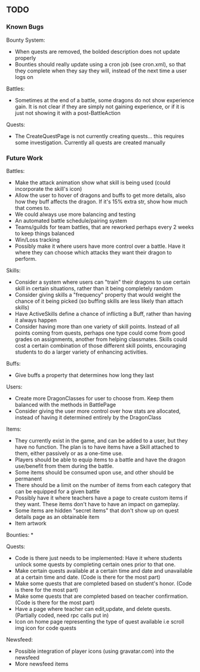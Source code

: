 ## TODO ##

### Known Bugs ###

Bounty System:
 * When quests are removed, the bolded description does not update properly
 * Bounties should really update using a cron job (see cron.xml), so that they complete when they say they will, instead of the next time a user logs on

Battles:
 * Sometimes at the end of a battle, some dragons do not show experience gain. It is not clear if they are simply not gaining experience, or if it is just not showing it with a post-BattleAction

Quests:
 * The CreateQuestPage is not currently creating quests... this requires some investigation. Currently all quests are created manually

### Future Work ###

Battles:
 * Make the attack animation show what skill is being used (could incorporate the skill's icon)
 * Allow the user to hover of dragons and buffs to get more details, also how they buff affects the dragon. If it's 15% extra str, show how much that comes to.
 * We could always use more balancing and testing
 * An automated battle schedule/pairing system
 * Teams/guilds for team battles, that are reworked perhaps every 2 weeks to keep things balanced
 * Win/Loss tracking
 * Possibly make it where users have more control over a battle. Have it where they can choose which attacks they want their dragon to perform.

Skills:
 * Consider a system where users can "train" their dragons to use certain skill in certain situations, rather than it being completely random
 * Consider giving skills a "frequency" property that would weight the chance of it being picked (so buffing skills are less likely than attach skills)
 * Have ActiveSkills define a chance of inflicting a Buff, rather than having it always happen
 * Consider having more than one variety of skill points. Instead of all points coming from quests, perhaps one type could come from good grades on assignments, another from helping classmates. Skills could cost a certain combination of those different skill points, encouraging students to do a larger variety of enhancing activities.
 
Buffs:
 * Give buffs a property that determines how long they last

Users:
 * Create more DragonClasses for user to choose from. Keep them balanced with the methods in BattlePage
 * Consider giving the user more control over how stats are allocated, instead of having it determined entirely by the DragonClass

Items:
 * They currently exist in the game, and can be added to a user, but they have no function. The plan is to have items have a Skill attached to them, either passively or as a one-time use.
 * Players should be able to equip items to a battle and have the dragon use/benefit from them during the battle.
 * Some items should be consumed upon use, and other should be permanent
 * There should be a limit on the number of items from each category that can be equipped for a given battle
 * Possibly have it where teachers have a page to create custom items if they want. These items don't have to have an impact on gameplay.
 * Some items are hidden "secret items" that don't show up on quest details page as an obtainable item
 * Item artwork

Bounties:
 * 
 
Quests:
 * Code is there just needs to be implemented: Have it where students unlock some quests by completing certain ones prior to that one.
 * Make certain quests available at a certain time and date and unavailable at a certain time and date. (Code is there for the most part)
 * Make some quests that are completed based on student's honor. (Code is there for the most part)
 * Make some quests that are completed based on teacher confirmation. (Code is there for the most part)
 * Have a page where teacher can edit,update, and delete quests. (Partially coded, need rpc calls put in)
 * Icon on home page representing the type of quest available i.e scroll img icon for code quests
 
Newsfeed:
 * Possible integration of player icons (using gravatar.com) into the newsfeed
 * More newsfeed items
